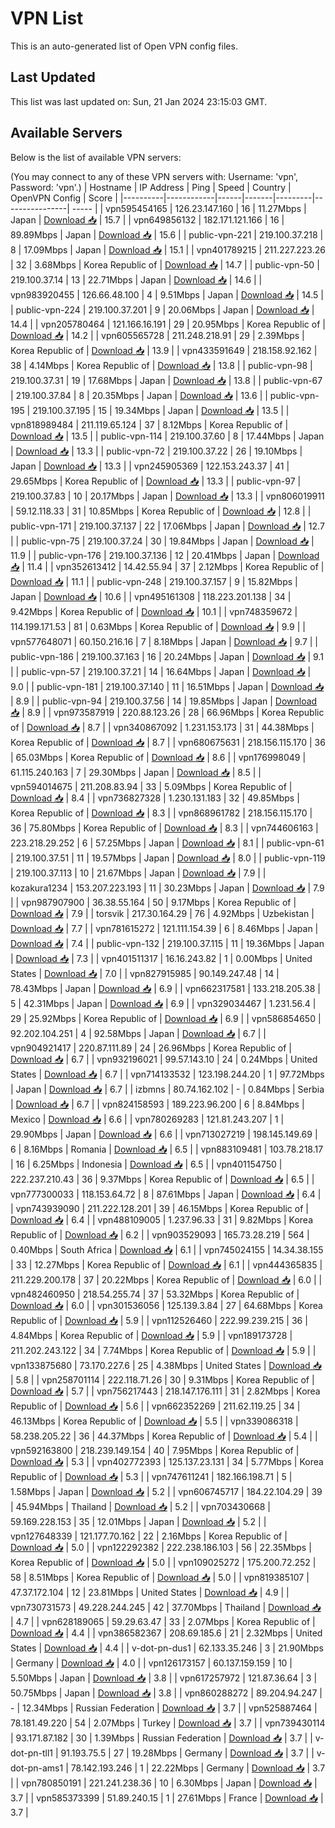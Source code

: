 # VPN List

This is an auto-generated list of Open VPN config files.

## Last Updated

This list was last updated on: Sun, 21 Jan 2024 23:15:03 GMT.

## Available Servers

Below is the list of available VPN servers:

(You may connect to any of these VPN servers with: Username: 'vpn', Password: 'vpn'.)
| Hostname | IP Address | Ping | Speed | Country | OpenVPN Config | Score |
|----------|------------|------|-------|---------|----------------| ----- |
| vpn595454165 | 126.23.147.160 | 16 | 11.27Mbps | Japan | [Download 📥](./configs/server_0_JP.ovpn) | 15.7 |
| vpn649856132 | 182.171.121.166 | 16 | 89.89Mbps | Japan | [Download 📥](./configs/server_1_JP.ovpn) | 15.6 |
| public-vpn-221 | 219.100.37.218 | 8 | 17.09Mbps | Japan | [Download 📥](./configs/server_2_JP.ovpn) | 15.1 |
| vpn401789215 | 211.227.223.26 | 32 | 3.68Mbps | Korea Republic of | [Download 📥](./configs/server_3_KR.ovpn) | 14.7 |
| public-vpn-50 | 219.100.37.14 | 13 | 22.71Mbps | Japan | [Download 📥](./configs/server_4_JP.ovpn) | 14.6 |
| vpn983920455 | 126.66.48.100 | 4 | 9.51Mbps | Japan | [Download 📥](./configs/server_5_JP.ovpn) | 14.5 |
| public-vpn-224 | 219.100.37.201 | 9 | 20.06Mbps | Japan | [Download 📥](./configs/server_6_JP.ovpn) | 14.4 |
| vpn205780464 | 121.166.16.191 | 29 | 20.95Mbps | Korea Republic of | [Download 📥](./configs/server_7_KR.ovpn) | 14.2 |
| vpn605565728 | 211.248.218.91 | 29 | 2.39Mbps | Korea Republic of | [Download 📥](./configs/server_8_KR.ovpn) | 13.9 |
| vpn433591649 | 218.158.92.162 | 38 | 4.14Mbps | Korea Republic of | [Download 📥](./configs/server_9_KR.ovpn) | 13.8 |
| public-vpn-98 | 219.100.37.31 | 19 | 17.68Mbps | Japan | [Download 📥](./configs/server_10_JP.ovpn) | 13.8 |
| public-vpn-67 | 219.100.37.84 | 8 | 20.35Mbps | Japan | [Download 📥](./configs/server_11_JP.ovpn) | 13.6 |
| public-vpn-195 | 219.100.37.195 | 15 | 19.34Mbps | Japan | [Download 📥](./configs/server_12_JP.ovpn) | 13.5 |
| vpn818989484 | 211.119.65.124 | 37 | 8.12Mbps | Korea Republic of | [Download 📥](./configs/server_13_KR.ovpn) | 13.5 |
| public-vpn-114 | 219.100.37.60 | 8 | 17.44Mbps | Japan | [Download 📥](./configs/server_14_JP.ovpn) | 13.3 |
| public-vpn-72 | 219.100.37.22 | 26 | 19.10Mbps | Japan | [Download 📥](./configs/server_15_JP.ovpn) | 13.3 |
| vpn245905369 | 122.153.243.37 | 41 | 29.65Mbps | Korea Republic of | [Download 📥](./configs/server_16_KR.ovpn) | 13.3 |
| public-vpn-97 | 219.100.37.83 | 10 | 20.17Mbps | Japan | [Download 📥](./configs/server_17_JP.ovpn) | 13.3 |
| vpn806019911 | 59.12.118.33 | 31 | 10.85Mbps | Korea Republic of | [Download 📥](./configs/server_18_KR.ovpn) | 12.8 |
| public-vpn-171 | 219.100.37.137 | 22 | 17.06Mbps | Japan | [Download 📥](./configs/server_19_JP.ovpn) | 12.7 |
| public-vpn-75 | 219.100.37.24 | 30 | 19.84Mbps | Japan | [Download 📥](./configs/server_20_JP.ovpn) | 11.9 |
| public-vpn-176 | 219.100.37.136 | 12 | 20.41Mbps | Japan | [Download 📥](./configs/server_21_JP.ovpn) | 11.4 |
| vpn352613412 | 14.42.55.94 | 37 | 2.12Mbps | Korea Republic of | [Download 📥](./configs/server_22_KR.ovpn) | 11.1 |
| public-vpn-248 | 219.100.37.157 | 9 | 15.82Mbps | Japan | [Download 📥](./configs/server_23_JP.ovpn) | 10.6 |
| vpn495161308 | 118.223.201.138 | 34 | 9.42Mbps | Korea Republic of | [Download 📥](./configs/server_24_KR.ovpn) | 10.1 |
| vpn748359672 | 114.199.171.53 | 81 | 0.63Mbps | Korea Republic of | [Download 📥](./configs/server_25_KR.ovpn) | 9.9 |
| vpn577648071 | 60.150.216.16 | 7 | 8.18Mbps | Japan | [Download 📥](./configs/server_26_JP.ovpn) | 9.7 |
| public-vpn-186 | 219.100.37.163 | 16 | 20.24Mbps | Japan | [Download 📥](./configs/server_27_JP.ovpn) | 9.1 |
| public-vpn-57 | 219.100.37.21 | 14 | 16.64Mbps | Japan | [Download 📥](./configs/server_28_JP.ovpn) | 9.0 |
| public-vpn-181 | 219.100.37.140 | 11 | 16.51Mbps | Japan | [Download 📥](./configs/server_29_JP.ovpn) | 8.9 |
| public-vpn-94 | 219.100.37.56 | 14 | 19.85Mbps | Japan | [Download 📥](./configs/server_30_JP.ovpn) | 8.9 |
| vpn973587919 | 220.88.123.26 | 28 | 66.96Mbps | Korea Republic of | [Download 📥](./configs/server_31_KR.ovpn) | 8.7 |
| vpn340867092 | 1.231.153.173 | 31 | 44.38Mbps | Korea Republic of | [Download 📥](./configs/server_32_KR.ovpn) | 8.7 |
| vpn680675631 | 218.156.115.170 | 36 | 65.03Mbps | Korea Republic of | [Download 📥](./configs/server_33_KR.ovpn) | 8.6 |
| vpn176998049 | 61.115.240.163 | 7 | 29.30Mbps | Japan | [Download 📥](./configs/server_34_JP.ovpn) | 8.5 |
| vpn594014675 | 211.208.83.94 | 33 | 5.09Mbps | Korea Republic of | [Download 📥](./configs/server_35_KR.ovpn) | 8.4 |
| vpn736827328 | 1.230.131.183 | 32 | 49.85Mbps | Korea Republic of | [Download 📥](./configs/server_36_KR.ovpn) | 8.3 |
| vpn868961782 | 218.156.115.170 | 36 | 75.80Mbps | Korea Republic of | [Download 📥](./configs/server_37_KR.ovpn) | 8.3 |
| vpn744606163 | 223.218.29.252 | 6 | 57.25Mbps | Japan | [Download 📥](./configs/server_38_JP.ovpn) | 8.1 |
| public-vpn-61 | 219.100.37.51 | 11 | 19.57Mbps | Japan | [Download 📥](./configs/server_39_JP.ovpn) | 8.0 |
| public-vpn-119 | 219.100.37.113 | 10 | 21.67Mbps | Japan | [Download 📥](./configs/server_40_JP.ovpn) | 7.9 |
| kozakura1234 | 153.207.223.193 | 11 | 30.23Mbps | Japan | [Download 📥](./configs/server_41_JP.ovpn) | 7.9 |
| vpn987907900 | 36.38.55.164 | 50 | 9.17Mbps | Korea Republic of | [Download 📥](./configs/server_42_KR.ovpn) | 7.9 |
| torsvik | 217.30.164.29 | 76 | 4.92Mbps | Uzbekistan | [Download 📥](./configs/server_43_UZ.ovpn) | 7.7 |
| vpn781615272 | 121.111.154.39 | 6 | 8.46Mbps | Japan | [Download 📥](./configs/server_44_JP.ovpn) | 7.4 |
| public-vpn-132 | 219.100.37.115 | 11 | 19.36Mbps | Japan | [Download 📥](./configs/server_45_JP.ovpn) | 7.3 |
| vpn401511317 | 16.16.243.82 | 1 | 0.00Mbps | United States | [Download 📥](./configs/server_46_US.ovpn) | 7.0 |
| vpn827915985 | 90.149.247.48 | 14 | 78.43Mbps | Japan | [Download 📥](./configs/server_47_JP.ovpn) | 6.9 |
| vpn662317581 | 133.218.205.38 | 5 | 42.31Mbps | Japan | [Download 📥](./configs/server_48_JP.ovpn) | 6.9 |
| vpn329034467 | 1.231.56.4 | 29 | 25.92Mbps | Korea Republic of | [Download 📥](./configs/server_49_KR.ovpn) | 6.9 |
| vpn586854650 | 92.202.104.251 | 4 | 92.58Mbps | Japan | [Download 📥](./configs/server_50_JP.ovpn) | 6.7 |
| vpn904921417 | 220.87.111.89 | 24 | 26.96Mbps | Korea Republic of | [Download 📥](./configs/server_51_KR.ovpn) | 6.7 |
| vpn932196021 | 99.57.143.10 | 24 | 0.24Mbps | United States | [Download 📥](./configs/server_52_US.ovpn) | 6.7 |
| vpn714133532 | 123.198.244.20 | 1 | 97.72Mbps | Japan | [Download 📥](./configs/server_53_JP.ovpn) | 6.7 |
| izbmns | 80.74.162.102 | - | 0.84Mbps | Serbia | [Download 📥](./configs/server_54_RS.ovpn) | 6.7 |
| vpn824158593 | 189.223.96.200 | 6 | 8.84Mbps | Mexico | [Download 📥](./configs/server_55_MX.ovpn) | 6.6 |
| vpn780269283 | 121.81.243.207 | 1 | 29.90Mbps | Japan | [Download 📥](./configs/server_56_JP.ovpn) | 6.6 |
| vpn713027219 | 198.145.149.69 | 6 | 8.16Mbps | Romania | [Download 📥](./configs/server_57_RO.ovpn) | 6.5 |
| vpn883109481 | 103.78.218.17 | 16 | 6.25Mbps | Indonesia | [Download 📥](./configs/server_58_ID.ovpn) | 6.5 |
| vpn401154750 | 222.237.210.43 | 36 | 9.37Mbps | Korea Republic of | [Download 📥](./configs/server_59_KR.ovpn) | 6.5 |
| vpn777300033 | 118.153.64.72 | 8 | 87.61Mbps | Japan | [Download 📥](./configs/server_60_JP.ovpn) | 6.4 |
| vpn743939090 | 211.222.128.201 | 39 | 46.15Mbps | Korea Republic of | [Download 📥](./configs/server_61_KR.ovpn) | 6.4 |
| vpn488109005 | 1.237.96.33 | 31 | 9.82Mbps | Korea Republic of | [Download 📥](./configs/server_62_KR.ovpn) | 6.2 |
| vpn903529093 | 165.73.28.219 | 564 | 0.40Mbps | South Africa | [Download 📥](./configs/server_63_ZA.ovpn) | 6.1 |
| vpn745024155 | 14.34.38.155 | 33 | 12.27Mbps | Korea Republic of | [Download 📥](./configs/server_64_KR.ovpn) | 6.1 |
| vpn444365835 | 211.229.200.178 | 37 | 20.22Mbps | Korea Republic of | [Download 📥](./configs/server_65_KR.ovpn) | 6.0 |
| vpn482460950 | 218.54.255.74 | 37 | 53.32Mbps | Korea Republic of | [Download 📥](./configs/server_66_KR.ovpn) | 6.0 |
| vpn301536056 | 125.139.3.84 | 27 | 64.68Mbps | Korea Republic of | [Download 📥](./configs/server_67_KR.ovpn) | 5.9 |
| vpn112526460 | 222.99.239.215 | 36 | 4.84Mbps | Korea Republic of | [Download 📥](./configs/server_68_KR.ovpn) | 5.9 |
| vpn189173728 | 211.202.243.122 | 34 | 7.74Mbps | Korea Republic of | [Download 📥](./configs/server_69_KR.ovpn) | 5.9 |
| vpn133875680 | 73.170.227.6 | 25 | 4.38Mbps | United States | [Download 📥](./configs/server_70_US.ovpn) | 5.8 |
| vpn258701114 | 222.118.71.26 | 30 | 9.31Mbps | Korea Republic of | [Download 📥](./configs/server_71_KR.ovpn) | 5.7 |
| vpn756217443 | 218.147.176.111 | 31 | 2.82Mbps | Korea Republic of | [Download 📥](./configs/server_72_KR.ovpn) | 5.6 |
| vpn662352269 | 211.62.119.25 | 34 | 46.13Mbps | Korea Republic of | [Download 📥](./configs/server_73_KR.ovpn) | 5.5 |
| vpn339086318 | 58.238.205.22 | 36 | 44.37Mbps | Korea Republic of | [Download 📥](./configs/server_74_KR.ovpn) | 5.4 |
| vpn592163800 | 218.239.149.154 | 40 | 7.95Mbps | Korea Republic of | [Download 📥](./configs/server_75_KR.ovpn) | 5.3 |
| vpn402772393 | 125.137.23.131 | 34 | 5.77Mbps | Korea Republic of | [Download 📥](./configs/server_76_KR.ovpn) | 5.3 |
| vpn747611241 | 182.166.198.71 | 5 | 1.58Mbps | Japan | [Download 📥](./configs/server_77_JP.ovpn) | 5.2 |
| vpn606745717 | 184.22.104.29 | 39 | 45.94Mbps | Thailand | [Download 📥](./configs/server_78_TH.ovpn) | 5.2 |
| vpn703430668 | 59.169.228.153 | 35 | 12.01Mbps | Japan | [Download 📥](./configs/server_79_JP.ovpn) | 5.2 |
| vpn127648339 | 121.177.70.162 | 22 | 2.16Mbps | Korea Republic of | [Download 📥](./configs/server_80_KR.ovpn) | 5.0 |
| vpn122292382 | 222.238.186.103 | 56 | 22.35Mbps | Korea Republic of | [Download 📥](./configs/server_81_KR.ovpn) | 5.0 |
| vpn109025272 | 175.200.72.252 | 58 | 8.51Mbps | Korea Republic of | [Download 📥](./configs/server_82_KR.ovpn) | 5.0 |
| vpn819385107 | 47.37.172.104 | 12 | 23.81Mbps | United States | [Download 📥](./configs/server_83_US.ovpn) | 4.9 |
| vpn730731573 | 49.228.244.245 | 42 | 37.70Mbps | Thailand | [Download 📥](./configs/server_84_TH.ovpn) | 4.7 |
| vpn628189065 | 59.29.63.47 | 33 | 2.07Mbps | Korea Republic of | [Download 📥](./configs/server_85_KR.ovpn) | 4.4 |
| vpn386582367 | 208.69.185.6 | 21 | 2.32Mbps | United States | [Download 📥](./configs/server_86_US.ovpn) | 4.4 |
| v-dot-pn-dus1 | 62.133.35.246 | 3 | 21.90Mbps | Germany | [Download 📥](./configs/server_87_DE.ovpn) | 4.0 |
| vpn126173157 | 60.137.159.159 | 10 | 5.50Mbps | Japan | [Download 📥](./configs/server_88_JP.ovpn) | 3.8 |
| vpn617257972 | 121.87.36.64 | 3 | 50.75Mbps | Japan | [Download 📥](./configs/server_89_JP.ovpn) | 3.8 |
| vpn860288272 | 89.204.94.247 | - | 12.34Mbps | Russian Federation | [Download 📥](./configs/server_90_RU.ovpn) | 3.7 |
| vpn525887464 | 78.181.49.220 | 54 | 2.07Mbps | Turkey | [Download 📥](./configs/server_91_TR.ovpn) | 3.7 |
| vpn739430114 | 93.171.87.182 | 30 | 1.39Mbps | Russian Federation | [Download 📥](./configs/server_92_RU.ovpn) | 3.7 |
| v-dot-pn-tll1 | 91.193.75.5 | 27 | 19.28Mbps | Germany | [Download 📥](./configs/server_93_DE.ovpn) | 3.7 |
| v-dot-pn-ams1 | 78.142.193.246 | 1 | 22.22Mbps | Germany | [Download 📥](./configs/server_94_DE.ovpn) | 3.7 |
| vpn780850191 | 221.241.238.36 | 10 | 6.30Mbps | Japan | [Download 📥](./configs/server_95_JP.ovpn) | 3.7 |
| vpn585373399 | 51.89.240.15 | 1 | 27.61Mbps | France | [Download 📥](./configs/server_96_FR.ovpn) | 3.7 |
